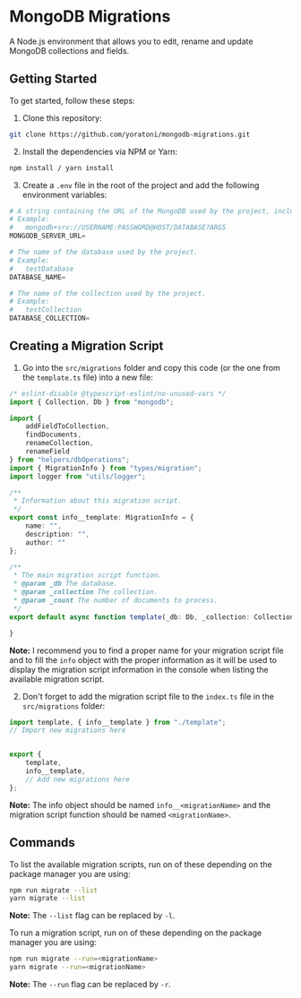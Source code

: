 # MongoDB Migrations
A Node.js environment that allows you to edit, rename and update MongoDB collections and fields.

Getting Started
---------------
To get started, follow these steps:

1. Clone this repository:
```bash
git clone https://github.com/yoratoni/mongodb-migrations.git
```

2. Install the dependencies via NPM or Yarn:
```bash
npm install / yarn install
```

3. Create a `.env` file in the root of the project and add the following environment variables:
```python
# A string containing the URL of the MongoDB used by the project, including the database name.
# Example:
#   mongodb+srv://USERNAME:PASSWORD@HOST/DATABASE?ARGS
MONGODB_SERVER_URL=

# The name of the database used by the project.
# Example:
#   testDatabase
DATABASE_NAME=

# The name of the collection used by the project.
# Example:
#   testCollection
DATABASE_COLLECTION=
```

Creating a Migration Script
---------------------------
1. Go into the `src/migrations` folder and copy this code (or the one from the `template.ts` file) into a new file:
```typescript
/* eslint-disable @typescript-eslint/no-unused-vars */
import { Collection, Db } from "mongodb";

import {
    addFieldToCollection,
    findDocuments,
    renameCollection,
    renameField
} from "helpers/dbOperations";
import { MigrationInfo } from "types/migration";
import logger from "utils/logger";

/**
 * Information about this migration script.
 */
export const info__template: MigrationInfo = {
    name: "",
    description: "",
    author: ""
};

/**
 * The main migration script function.
 * @param _db The database.
 * @param _collection The collection.
 * @param _count The number of documents to process.
 */
export default async function template(_db: Db, _collection: Collection, _count: number) {

}
```
**Note:** I recommend you to find a proper name for your migration script file and to fill the `info` object with the proper information
as it will be used to display the migration script information in the console when listing the available migration script.

2. Don't forget to add the migration script file to the `index.ts` file in the `src/migrations` folder:
```typescript
import template, { info__template } from "./template";
// Import new migrations here


export {
    template,
    info__template,
    // Add new migrations here
};
```
**Note:** The info object should be named `info__<migrationName>` and the migration script function should be named `<migrationName>`.

Commands
--------
To list the available migration scripts, run on of these depending on the package manager you are using:
```bash
npm run migrate --list
yarn migrate --list
```
**Note:** The `--list` flag can be replaced by `-l`.

To run a migration script, run on of these depending on the package manager you are using:
```bash
npm run migrate --run=<migrationName>
yarn migrate --run=<migrationName>
```
**Note:** The `--run` flag can be replaced by `-r`.